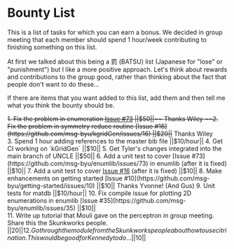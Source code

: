 # Bounty List
This is a list of tasks for which you can earn a bonus. We decided in group meeting that each member should spend 1 hour/week
contributing to finishing something on this list.

At first we talked about this being a 罰 (BATSU) list (Japanese for "lose" or "punishment") but I like a more positive approach. Let's think about rewards and contributions to the group good, rather than thinking about the fact that people don't want to do these...

If there are items that you want added to this list, add them and then tell me what you think the bounty should be.

~~1. Fix the problem in enumeration [Issue #73](https://github.com/msg-byu/enumlib/issues/73) ||$50||~~ Thanks Wiley  
~~2. Fix the problem in symmetry reduce routine [Issue #16](https://github.com/msg-byu/kgridGen/issues/16) ||$20||~~ Thanks Wiley  
3. Spend 1 hour adding references to the master bib file ||$10/hour||
4. Get CI working on `kGridGen` ||$10||
5. Get Tyler's changes integrated into the main branch of UNCLE ||$50||
6. Add a unit test to cover [Issue #73](https://github.com/msg-byu/enumlib/issues/73) in enumlib (after it is fixed) ||$10||
7. Add a unit test to cover [Issue #16](https://github.com/msg-byu/kgridGen/issues/16) (after it is fixed) ||$10||
8. Make enhancements on getting started [Issue #10](https://github.com/msg-byu/getting-started/issues/10) ||$10|| Thanks Yvonne! (And Gus)
9. Unit tests for matdb ||$10/hour||
10. Fix compile issue for plotting 2D enumerations in enumlib [Issue #35](https://github.com/msg-byu/enumlib/issues/35) ||$10||  
11. Write up tutorial that Mouli gave on the perceptron in group meeting. Share this the Skunkworks people. ||$20||  
12. Go through the module from the Skunkworks people about how to use citrination. This would be good for Kennedy to do... ||$10||  
